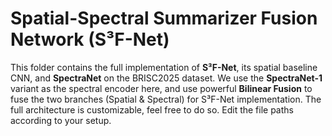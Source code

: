 # **Spatial-Spectral Summarizer Fusion Network (S³F-Net)**
This folder contains the full implementation of **S³F-Net**, its spatial baseline CNN, and **SpectraNet** on the BRISC2025 dataset. We use the **SpectraNet-1** variant as the spectral encoder here, and use powerful **Bilinear Fusion** to fuse the two branches (Spatial & Spectral) for S³F-Net implementation. The full architecture is customizable, feel free to do so. Edit the file paths according to your setup.
